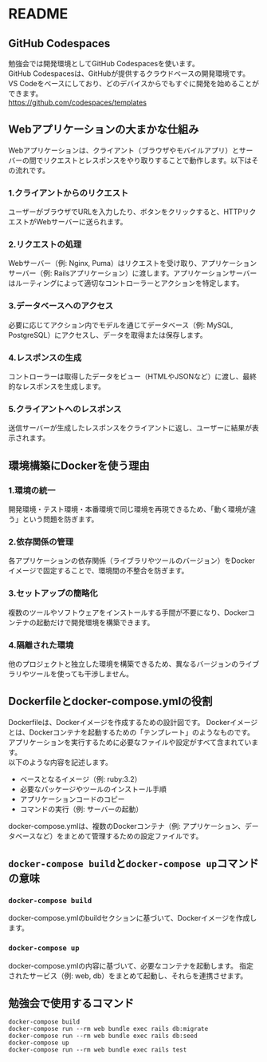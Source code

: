 # README

## GitHub Codespaces
勉強会では開発環境としてGitHub Codespacesを使います。  
GitHub Codespacesは、GitHubが提供するクラウドベースの開発環境です。  
VS Codeをベースにしており、どのデバイスからでもすぐに開発を始めることができます。  
https://github.com/codespaces/templates

## Webアプリケーションの大まかな仕組み
Webアプリケーションは、クライアント（ブラウザやモバイルアプリ）とサーバーの間でリクエストとレスポンスをやり取りすることで動作します。以下はその流れです。

### 1.クライアントからのリクエスト
ユーザーがブラウザでURLを入力したり、ボタンをクリックすると、HTTPリクエストがWebサーバーに送られます。

### 2.リクエストの処理
Webサーバー（例: Nginx, Puma）はリクエストを受け取り、アプリケーションサーバー（例: Railsアプリケーション）に渡します。アプリケーションサーバーはルーティングによって適切なコントローラーとアクションを特定します。

### 3.データベースへのアクセス
必要に応じてアクション内でモデルを通じてデータベース（例: MySQL, PostgreSQL）にアクセスし、データを取得または保存します。

### 4.レスポンスの生成
コントローラーは取得したデータをビュー（HTMLやJSONなど）に渡し、最終的なレスポンスを生成します。

### 5.クライアントへのレスポンス
送信サーバーが生成したレスポンスをクライアントに返し、ユーザーに結果が表示されます。

## 環境構築にDockerを使う理由

### 1.環境の統一
開発環境・テスト環境・本番環境で同じ環境を再現できるため、「動く環境が違う」という問題を防ぎます。

### 2.依存関係の管理
各アプリケーションの依存関係（ライブラリやツールのバージョン）をDockerイメージで固定することで、環境間の不整合を防ぎます。

### 3.セットアップの簡略化
複数のツールやソフトウェアをインストールする手間が不要になり、Dockerコンテナの起動だけで開発環境を構築できます。

### 4.隔離された環境
他のプロジェクトと独立した環境を構築できるため、異なるバージョンのライブラリやツールを使っても干渉しません。

## Dockerfileとdocker-compose.ymlの役割

Dockerfileは、Dockerイメージを作成するための設計図です。
Dockerイメージとは、Dockerコンテナを起動するための「テンプレート」のようなものです。アプリケーションを実行するために必要なファイルや設定がすべて含まれています。  
以下のような内容を記述します。
- ベースとなるイメージ（例: ruby:3.2）
- 必要なパッケージやツールのインストール手順
- アプリケーションコードのコピー
- コマンドの実行（例: サーバーの起動）

docker-compose.ymlは、複数のDockerコンテナ（例: アプリケーション、データベースなど）をまとめて管理するための設定ファイルです。

## `docker-compose build`と`docker-compose up`コマンドの意味
### `docker-compose build`
docker-compose.ymlのbuildセクションに基づいて、Dockerイメージを作成します。

### `docker-compose up`
docker-compose.ymlの内容に基づいて、必要なコンテナを起動します。
指定されたサービス（例: web, db）をまとめて起動し、それらを連携させます。

## 勉強会で使用するコマンド
```
docker-compose build
docker-compose run --rm web bundle exec rails db:migrate
docker-compose run --rm web bundle exec rails db:seed
docker-compose up
docker-compose run --rm web bundle exec rails test
```